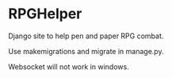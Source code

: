 # RPGHelper
Django site to help pen and paper RPG combat.

Use makemigrations and migrate in manage.py.

Websocket will not work in windows.
